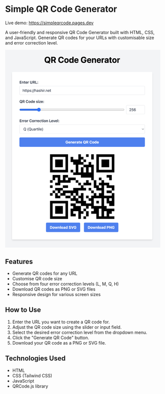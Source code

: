 # Simple QR Code Generator

Live demo: https://simpleqrcode.pages.dev

A user-friendly and responsive QR Code Generator built with HTML, CSS, and JavaScript. Generate QR codes for your URLs with customisable size and error correction level.

![QR Code Generator Screenshot](https://github.com/hashmil/qr-gen-js-site/blob/main/images/qrcode-generator-screenshot.png?raw=true)

## Features

- Generate QR codes for any URL
- Customise QR code size
- Choose from four error correction levels (L, M, Q, H)
- Download QR codes as PNG or SVG files
- Responsive design for various screen sizes

## How to Use

1. Enter the URL you want to create a QR code for.
2. Adjust the QR code size using the slider or input field.
3. Select the desired error correction level from the dropdown menu.
4. Click the "Generate QR Code" button.
5. Download your QR code as a PNG or SVG file.

## Technologies Used

- HTML
- CSS (Tailwind CSS)
- JavaScript
- QRCode.js library
